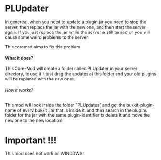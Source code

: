 # PLUpdater

In genereal, when you need to update a plugin.jar you need to stop the server, then replace the jar with the new one, and then start the server again. If you just replace the jar while the server is still turned on you will cause some weird problems to the server.

This coremod aims to fix this problem.
#### What it does?

This Core-Mod will create a folder called PLUpdater in your server directory, to use it it just drag the updates at this folder and your old plugins will be replaced with the new ones.

###### How it works?

This mod will look inside the folder "PLUpdates" and get the bukkit-plugin-name of every bukkit .jar that is inside it, and then search in the plugins folder for the jar with the same plugin-identifier to delete it and move the new one to the new location!


# Important !!!

This mod does not work on WINDOWS!
